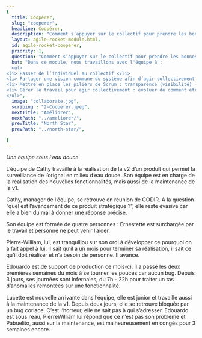 ```yaml
---
{
  title: Coopérer,
  slug: "cooperer",
  headline: Coopérer,
  description: "Comment s’appuyer sur le collectif pour prendre les bonnes décisions ?",
  layout: agile-rocket-module.html,
  id: agile-rocket-cooperer,
  priority: 1,
  question: "Comment s’appuyer sur le collectif pour prendre les bonnes décisions ?",
  but: "Dans ce module, nous travaillons avec l'équipe à :
  <ul>
<li> Passer de l’individuel au collectif.</li>
<li> Partager une vision commune du système afin d’agir collectivement en s’appuyant sur les bonnes informations.</li>
<li> Mettre en place les piliers de Scrum : transparence (visibilité) - inspection - adaptation - itération.</li>
<li> Gérer le travail pour agir collectivement : évoluer de comment être occupé à 100% sur le projet vers comment contribuer au collectif pour l’aider à réussir son challenge.</li>
</ul>",
  image: "collaborate.jpg",
  scribing : "2-Cooperer.jpeg",
  nextTitle: "Améliorer",
  nextPath: "../ameliorer/",
  prevTitle: "North Star",
  prevPath: "../north-star/",

}
---
```

*Une équipe sous l’eau douce*

L’équipe de Cathy travaille à la réalisation de la v2 d’un produit qui permet la surveillance de l’orignal en milieu d’eau douce.
Son équipe est en charge de la réalisation des nouvelles fonctionnalités, mais aussi de la maintenance de la v1.

Cathy, manager de l’équipe, se retrouve en réunion de CODIR. A la question “quel est l’avancement de ce produit stratégique ?”, elle reste évasive car elle a bien du mal à donner une réponse précise.

Son équipe est formée de quatre personnes : 
Ernestette est surchargée par le travail et personne ne peut venir l’aider.

Pierre-William, lui, est tranquillou sur son ordi à développer ce pourquoi on a fait appel à lui.
Il sait qu’il a un mois pour terminer sa réalisation, il sait ce qu’il doit réaliser et n’a besoin de personne. Il avance. 

Edouardo est de support de production ce mois-ci. Il a passé les deux premières semaines du mois à se tourner les pouces car aucun bug. 
Depuis 3 jours, ses journées  sont infernales, du 7h - 22h pour traiter un tas d’anomalies remontées sur une fonctionnalité.

Lucette est nouvelle arrivante dans l’équipe, elle est junior et travaille aussi à la maintenance de la v1. Depuis deux jours, elle se retrouve bloquée par un bug coriace. C’est l’horreur, elle ne sait pas à qui s’adresser. Edouardo est sous l’eau, PierreWilliam lui répond que ce n’est pas son problème et Pabuelito, aussi sur la maintenance, est malheureusement en congés pour 3 semaines encore.